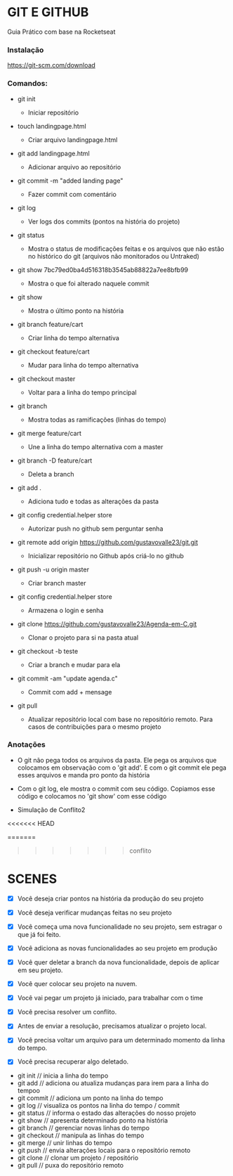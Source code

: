 # GIT E GITHUB

Guia Prático com base na Rocketseat

### Instalação

https://git-scm.com/download

### Comandos:
- git init
    - Iniciar repositório
- touch landingpage.html
    - Criar arquivo landingpage.html
- git add landingpage.html
    - Adicionar arquivo ao repositório
- git commit -m "added landing page"
    - Fazer commit com comentário
- git log
    - Ver logs dos commits (pontos na história do projeto)
- git status
    - Mostra o status de modificações feitas e os arquivos que não estão no histórico do git (arquivos não monitorados ou Untraked)
- git show 7bc79ed0ba4d516318b3545ab88822a7ee8bfb99
    - Mostra o que foi alterado naquele commit
- git show
    - Mostra o último ponto na história
- git branch feature/cart
    - Criar linha do tempo alternativa
- git checkout feature/cart
    - Mudar para linha do tempo alternativa
- git checkout master
    - Voltar para a linha do tempo principal
- git branch
    - Mostra todas as ramificações (linhas do tempo)
- git merge feature/cart
    - Une a linha do tempo alternativa com a master
- git branch -D feature/cart
    - Deleta a branch

- git add .
    - Adiciona tudo e todas as alterações da pasta
- git config credential.helper store
    - Autorizar push no github sem perguntar senha

- git remote add origin https://github.com/gustavovalle23/git.git
    - Inicializar repositório no Github após criá-lo no github
- git push -u origin master
    - Criar branch master

- git config credential.helper store
    - Armazena o login e senha

- git clone https://github.com/gustavovalle23/Agenda-em-C.git
    - Clonar o projeto para si na pasta atual

- git checkout -b teste
    - Criar a branch e mudar para ela

- git commit -am "update agenda.c"
    - Commit com add + mensage

- git pull
    - Atualizar repositório local com base no repositório remoto. Para casos de contribuições para o mesmo projeto


### Anotações
*   O git não pega todos os arquivos da pasta. Ele pega os arquivos que colocamos em observação com o 'git add'. E com o git commit ele pega esses arquivos e manda pro ponto da história

* Com o git log, ele mostra o commit com seu código. Copiamos esse código e colocamos no 'git show' com esse código

* Simulação de Conflito2

<<<<<<< HEAD

=======
>>>>>>> conflito
# SCENES


- [x] Você deseja criar pontos na história da produção do seu projeto

- [x] Você deseja verificar mudanças feitas no seu projeto

- [x] Você começa uma nova funcionalidade no seu projeto, sem estragar o que já foi feito.

- [x] Você adiciona as novas funcionalidades ao seu projeto em produção

- [x] Você quer deletar a branch da nova funcionalidade, depois de aplicar em seu projeto.

- [x] Você quer colocar seu projeto na nuvem.

- [x] Você vai pegar um projeto já iniciado, para trabalhar com o time

- [x] Você precisa resolver um conflito.

- [x] Antes de enviar a resolução, precisamos atualizar o projeto local.

- [x] Você precisa voltar um arquivo para um determinado momento da linha do tempo.

- [x] Você precisa recuperar algo deletado.

*    git init // inicia a linha do tempo
*    git add // adiciona ou atualiza mudanças para irem para a linha do tempoo
*    git commit // adiciona um ponto na linha do tempo
*    git log // visualiza os pontos na linha do tempo / commit
*    git status // informa o estado das alterações do nosso projeto
*    git show // apresenta determinado ponto na história
*    git branch // gerenciar novas linhas do tempo
*    git checkout // manipula as linhas do tempo
*    git merge // unir linhas do tempo
*    git push // envia alterações locais para o repositório remoto
*    git clone // clonar um projeto / repositório
*    git pull // puxa do repositório remoto
